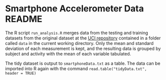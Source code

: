 # Smartphone Accelerometer Data README

The R script `run_analysis.R` merges data from the testing and training datasets from the original dataset at the [UCI repository](http://archive.ics.uci.edu/ml/datasets/Human+Activity+Recognition+Using+Smartphones) contained in a folder called `data` in the current working directory. Only the mean and standard deviation of each measurement is kept, and the resulting data is grouped by subject and activity with the mean of each variable tabulated.

The tidy dataset is output to `smartphoneData.txt` as a table. The data can be imported into R again with the command
`read.table("tidyData.txt", header = TRUE)`
